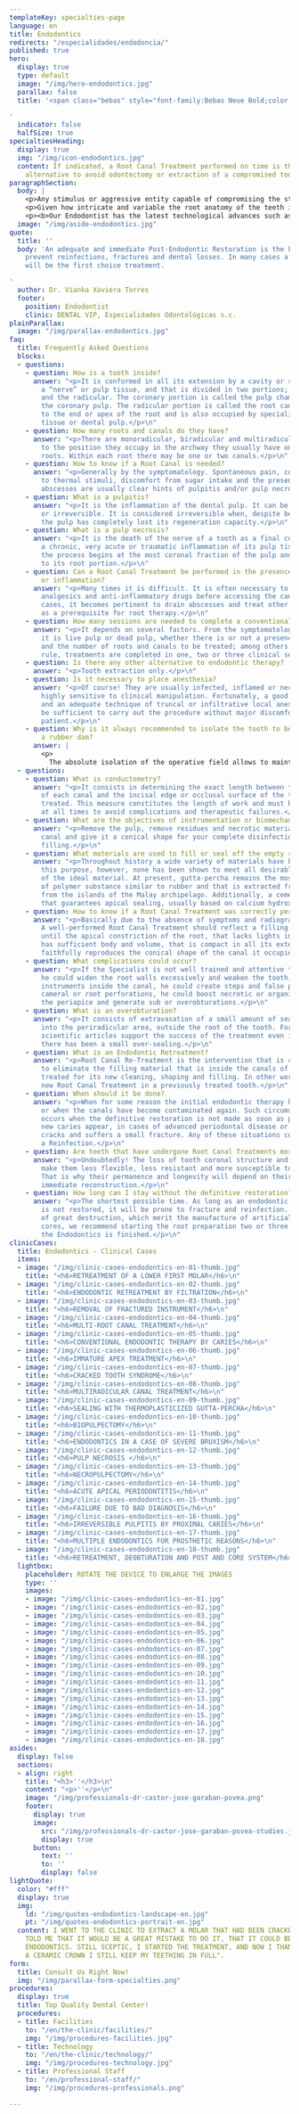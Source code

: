 ```yaml
---
templateKey: specialties-page
language: en
title: Endodontics
redirects: "/especialidades/endodoncia/"
published: true
hero:
  display: true
  type: default
  image: "/img/hero-endodontics.jpg"
  parallax: false
  title: '<span class="bebas" style="font-family:Bebas Neue Bold;color:white;font-weight:lighter">Endodontics</span>

'
  indicator: false
  halfSize: true
specialtiesHeading:
  display: true
  img: "/img/icon-endodontics.jpg"
  content: If indicated, a Root Canal Treatment performed on time is the only viable
    alternative to avoid odontectomy or extraction of a compromised tooth.
paragraphSection:
  body: |
    <p>Any stimulus or aggressive entity capable of compromising the structural integrity of a tooth is also capable of causing damage, infection or necrosis of its pulp tissue. <b>The dental pulp or "nerve" of a tooth is a specialized connective tissue that is lodged internally throughout the crown and root</b>. When a trauma, excessive dental wear or indiscriminate advance of an untreated caries reaches, exposes or infects that pulp tissue, and of course we want to preserve the dental organ; there is no alternative but <b>to remove it, disinfect and then mechanically widen the empty root canals so that they are capable of receiving an inert, sterile and biocompatible filling material</b> that completely occupies them, avoids pain and the spread of the infectious process. In this consist a ROOT CANAL TREATMENT. <b>If it is not performed on time, large facial abscesses, phlegmones or extremely painful and aggressive cellulite processes can be formed</b> that can spread rapidly and seriously compromise other vital structures of the orofacial region, and in extreme cases; until the patient's life.</p>
    <p>Given how intricate and variable the root anatomy of the teeth is and the fact that the canals are small cavities inaccessible to the human eye, <b>it is a considerably hostile and difficult field of work</b>, therefore it is necessary for the Dentist to have extensive anatomical knowledge of the RADICULAR MORPHOLOGY and has developed a very special sense of tactile perception that allows him <b>to locate, access, instrument and fill the canals with great precision, with no margin of error possible</b>. It is our opinion that such qualities are only achieved through formal studies of the Specialty and limiting professional practice exclusively to the area of Endodontics. </p>
    <p><b>Our Endodontist has the latest technological advances such as high-speed rotary systems for mechanical canal instrumentation</b>, electronic root apex locator, computerized digital radiology or RADIOVISIOGRAPHY that minimizes the emission of x-rays and modern thermoplastic shutter systems that reduce almost to zero the rates of clinical failure and the need for retreatments, periapical endodontic surgeries, apicectomies and dental extractions.</p>
  image: "/img/aside-endodontics.jpg"
quote:
  title: ''
  body: 'An adequate and immediate Post-Endodontic Restoration is the key factor to
    prevent reinfections, fractures and dental losses. In many cases a ceramic crown
    will be the first choice treatment.

'
  author: Dr. Vianka Xaviera Torres
  footer:
    position: Endodontist
    clinic: DENTAL VIP, Especialidades Odontológicas s.c.
plainParallax:
  image: "/img/parallax-endodontics.jpg"
faq:
  title: Frequently Asked Questions
  blocks:
  - questions:
    - question: How is a tooth inside?
      answer: "<p>It is conformed in all its extension by a cavity or space that lodges
        a “nerve” or pulp tissue, and that is divided in two portions; the coronary
        and the radicular. The coronary portion is called the pulp chamber and houses
        the coronary pulp. The radicular portion is called the root canal, extends
        to the end or apex of the root and is also occupied by specialized connective
        tissue or dental pulp.</p>\n"
    - question: How many roots and canals do they have?
      answer: "<p>There are monoradicular, biradicular and multiradicular teeth. According
        to the position they occupy in the archway they usually have one, two or three
        roots. Within each root there may be one or two canals.</p>\n"
    - question: How to know if a Root Canal is needed?
      answer: "<p>Generally by the symptomatology. Spontaneous pain, constant hypersensitivity
        to thermal stimuli, discomfort from sugar intake and the presence of dental
        abscesses are usually clear hints of pulpitis and/or pulp necrosis.</p>\n"
    - question: What is a pulpitis?
      answer: "<p>It is the inflammation of the dental pulp. It can be reversible
        or irreversible. It is considered irreversible when, despite being vital,
        the pulp has completely lost its regeneration capacity.</p>\n"
    - question: What is a pulp necrosis?
      answer: "<p>It is the death of the nerve of a tooth as a final consequence of
        a chronic, very acute or traumatic inflammation of its pulp tissue. Generally,
        the process begins at the most coronal fraction of the pulp and then extends
        to its root portion.</p>\n"
    - question: Can a Root Canal Treatment be performed in the presence of acute pain
        or inflammation?
      answer: "<p>Many times it is difficult. It is often necessary to prescribe antibiotics,
        analgesics and anti-inflammatory drugs before accessing the canals. In other
        cases, it becomes pertinent to drain abscesses and treat other apical processes
        as a prerequisite for root therapy.</p>\n"
    - question: How many sessions are needed to complete a conventional Endodontics?
      answer: "<p>It depends on several factors. From the symptomatology, whether
        it is live pulp or dead pulp, whether there is or not a presence of exudate
        and the number of roots and canals to be treated; among others. As a general
        rule, treatments are completed in one, two or three clinical sessions.</p>\n"
    - question: Is there any other alternative to endodontic therapy?
      answer: "<p>Tooth extraction only.</p>\n"
    - question: Is it necessary to place anesthesia?
      answer: "<p>Of course! They are usually infected, inflamed or necrotic tissues,
        highly sensitive to clinical manipulation. Fortunately, a good previous diagnosis
        and an adequate technique of truncal or infiltrative local anesthesia, will
        be sufficient to carry out the procedure without major discomfort for the
        patient.</p>\n"
    - question: Why is it always recommended to isolate the tooth to be treated with
        a rubber dam?
      answer: |
        <p>
          The absolute isolation of the operative field allows to maintain at all times the conditions of asepsis and facilitates the procedures of antisepsis. In addition to preventing the entry of saliva <em>(substance rich in bacteria)</em> into the canals, the rubber dam improves the visibility of the area and prevents the patient from aspirating or swallowing instruments and chemicals substances during the treatment.</p>
  - questions:
    - question: What is conductometry?
      answer: "<p>It consists in determining the exact length between the apical constriction
        of each canal and the incisal edge or occlusal surface of the tooth being
        treated. This measure constitutes the length of work and must be respected
        at all times to avoid complications and therapeutic failures.</p>\n"
    - question: What are the objectives of instrumentation or biomechanical preparation?
      answer: "<p>Remove the pulp, remove residues and necrotic material, widen the
        canal and give it a conical shape for your complete disinfection and adequate
        filling.</p>\n"
    - question: What materials are used to fill or seal off the empty root canals?
      answer: "<p>Throughout history a wide variety of materials have been used for
        this purpose, however, none has been shown to meet all desirable requirements
        of the ideal material. At present, gutta-percha remains the most used, a type
        of polymer substance similar to rubber and that is extracted from a tree originating
        from the islands of the Malay archipelago. Additionally, a cement is placed
        that guarantees apical sealing, usually based on calcium hydroxide.</p>\n"
    - question: How to know if a Root Canal Treatment was correctly performed?
      answer: "<p>Basically due to the absence of symptoms and radiographic evidence.
        A well-performed Root Canal Treatment should reflect a filling that extends
        until the apical constriction of the root, that lacks lights inside, that
        has sufficient body and volume, that is compact in all its extension and that
        faithfully reproduces the conical shape of the canal it occupies.</p>\n"
    - question: What complications could occur?
      answer: "<p>If the Specialist is not well trained and attentive to his work,
        he could widen the root walls excessively and weaken the tooth, he could fracture
        instruments inside the canal, he could create steps and false pathways, coronary,
        cameral or root perforations, he could boost necrotic or organic remains to
        the periapice and generate sub or overobturations.</p>\n"
    - question: What is an overobturation?
      answer: "<p>It consists of extravasation of a small amount of sealant or gutta-percha
        into the periradicular area, outside the root of the tooth. Fortunately, numerous
        scientific articles support the success of the treatment even in cases where
        there has been a small over-sealing.</p>\n"
    - question: What is an Endodontic Retreatment?
      answer: "<p>Root Canal Re-Treatment is the intervention that is carried out
        to eliminate the filling material that is inside the canals of a tooth already
        treated for its new cleaning, shaping and filling. In other words, it is a
        new Root Canal Treatment in a previously treated tooth.</p>\n"
    - question: When should it be done?
      answer: "<p>When for some reason the initial endodontic therapy has failed,
        or when the canals have become contaminated again. Such circumstance usually
        occurs when the definitive restoration is not made as soon as possible, when
        new caries appear, in cases of advanced periodontal disease or when the tooth
        cracks and suffers a small fracture. Any of these situations could lead to
        a Reinfection.</p>\n"
    - question: Are teeth that have undergone Root Canal Treatments more fragile?
      answer: "<p>Undoubtedly! The loss of tooth coronal structure and pulp mechanoreceptors
        make them less flexible, less resistant and more susceptible to fracture.
        That is why their permanence and longevity will depend on their adequate and
        immediate reconstruction.</p>\n"
    - question: How long can I stay without the definitive restoration?
      answer: "<p>The shortest possible time. As long as an endodontic treated tooth
        is not restored, it will be prone to fracture and reinfection. In those cases
        of great destruction, which merit the manufacture of artificial posts and
        cores, we recommend starting the root preparation two or three days after
        the Endodontics is finished.</p>\n"
clinicCases:
  title: Endodontics - Clinical Cases
  items:
  - image: "/img/clinic-cases-endodontics-en-01-thumb.jpg"
    title: "<h6>RETREATMENT OF A LOWER FIRST MOLAR</h6>\n"
  - image: "/img/clinic-cases-endodontics-en-02-thumb.jpg"
    title: "<h6>ENDODONTIC RETREATMENT BY FILTRATION</h6>\n"
  - image: "/img/clinic-cases-endodontics-en-03-thumb.jpg"
    title: "<h6>REMOVAL OF FRACTURED INSTRUMENT</h6>\n"
  - image: "/img/clinic-cases-endodontics-en-04-thumb.jpg"
    title: "<h6>MULTI-ROOT CANAL TREATMENT</h6>\n"
  - image: "/img/clinic-cases-endodontics-en-05-thumb.jpg"
    title: "<h6>CONVENTIONAL ENDODONTIC THERAPY BY CARIES</h6>\n"
  - image: "/img/clinic-cases-endodontics-en-06-thumb.jpg"
    title: "<h6>IMMATURE APEX TREATMENT</h6>\n"
  - image: "/img/clinic-cases-endodontics-en-07-thumb.jpg"
    title: "<h6>CRACKED TOOTH SYNDROME</h6>\n"
  - image: "/img/clinic-cases-endodontics-en-08-thumb.jpg"
    title: "<h6>MULTIRADICULAR CANAL TREATMENT</h6>\n"
  - image: "/img/clinic-cases-endodontics-en-09-thumb.jpg"
    title: "<h6>SEALING WITH THERMOPLASTICIZED GUTTA-PERCHA</h6>\n"
  - image: "/img/clinic-cases-endodontics-en-10-thumb.jpg"
    title: "<h6>BIOPULPECTOMY</h6>\n"
  - image: "/img/clinic-cases-endodontics-en-11-thumb.jpg"
    title: "<h6>ENDODONTICS IN A CASE OF SEVERE BRUXISM</h6>\n"
  - image: "/img/clinic-cases-endodontics-en-12-thumb.jpg"
    title: "<h6>PULP NECROSIS </h6>\n"
  - image: "/img/clinic-cases-endodontics-en-13-thumb.jpg"
    title: "<h6>NECROPULPECTOMY</h6>\n"
  - image: "/img/clinic-cases-endodontics-en-14-thumb.jpg"
    title: "<h6>ACUTE APICAL PERIODONTITIS</h6>\n"
  - image: "/img/clinic-cases-endodontics-en-15-thumb.jpg"
    title: "<h6>FAILURE DUE TO BAD DIAGNOSIS</h6>\n"
  - image: "/img/clinic-cases-endodontics-en-16-thumb.jpg"
    title: "<h6>IRREVERSIBLE PULPITIS BY PROXIMAL CARIES</h6>\n"
  - image: "/img/clinic-cases-endodontics-en-17-thumb.jpg"
    title: "<h6>MULTIPLE ENDODONTICS FOR PROSTHETIC REASONS</h6>\n"
  - image: "/img/clinic-cases-endodontics-en-18-thumb.jpg"
    title: "<h6>RETREATMENT, DEOBTURATION AND POST AND CORE SYSTEM</h6>\n"
  lightbox:
    placeholder: ROTATE THE DEVICE TO ENLARGE THE IMAGES
    type: ''
    images:
    - image: "/img/clinic-cases-endodontics-en-01.jpg"
    - image: "/img/clinic-cases-endodontics-en-02.jpg"
    - image: "/img/clinic-cases-endodontics-en-03.jpg"
    - image: "/img/clinic-cases-endodontics-en-04.jpg"
    - image: "/img/clinic-cases-endodontics-en-05.jpg"
    - image: "/img/clinic-cases-endodontics-en-06.jpg"
    - image: "/img/clinic-cases-endodontics-en-07.jpg"
    - image: "/img/clinic-cases-endodontics-en-08.jpg"
    - image: "/img/clinic-cases-endodontics-en-09.jpg"
    - image: "/img/clinic-cases-endodontics-en-10.jpg"
    - image: "/img/clinic-cases-endodontics-en-11.jpg"
    - image: "/img/clinic-cases-endodontics-en-12.jpg"
    - image: "/img/clinic-cases-endodontics-en-13.jpg"
    - image: "/img/clinic-cases-endodontics-en-14.jpg"
    - image: "/img/clinic-cases-endodontics-en-15.jpg"
    - image: "/img/clinic-cases-endodontics-en-16.jpg"
    - image: "/img/clinic-cases-endodontics-en-17.jpg"
    - image: "/img/clinic-cases-endodontics-en-18.jpg"
asides:
  display: false
  sections:
  - align: right
    title: "<h3>''</h3>\n"
    content: "<p>''</p>\n"
    image: "/img/professionals-dr-castor-jose-garaban-povea.png"
    footer:
      display: true
      image:
        src: "/img/professionals-dr-castor-jose-garaban-povea-studies.jpg"
        display: true
      button:
        text: ''
        to: ''
        display: false
lightQuote:
  color: "#fff"
  display: true
  img:
    ld: "/img/quotes-endodontics-landscape-en.jpg"
    pt: "/img/quotes-endodontics-portrait-en.jpg"
  content: I WENT TO THE CLINIC TO EXTRACT A MOLAR THAT HAD BEEN CRACKED AND THE DOCTORS
    TOLD ME THAT IT WOULD BE A GREAT MISTAKE TO DO IT, THAT IT COULD BE SAVED WITH
    ENDODONTICS. STILL SCEPTIC, I STARTED THE TREATMENT, AND NOW I THANKS; EVEN WITH
    A CERAMIC CROWN I STILL KEEP MY TEETHING IN FULL".
form:
  title: Consult Us Right Now!
  img: "/img/parallax-form-specialties.png"
procedures:
  display: true
  title: Top Quality Dental Center!
  procedures:
  - title: Facilities
    to: "/en/the-clinic/facilities/"
    img: "/img/procedures-facilities.jpg"
  - title: Technology
    to: "/en/the-clinic/technology/"
    img: "/img/procedures-technology.jpg"
  - title: Professional Staff
    to: "/en/professional-staff/"
    img: "/img/procedures-professionals.png"

---
```

